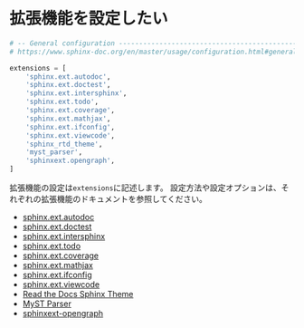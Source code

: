 # 拡張機能を設定したい

```python
# -- General configuration ---------------------------------------------------
# https://www.sphinx-doc.org/en/master/usage/configuration.html#general-configuration

extensions = [
    'sphinx.ext.autodoc',
    'sphinx.ext.doctest',
    'sphinx.ext.intersphinx',
    'sphinx.ext.todo',
    'sphinx.ext.coverage',
    'sphinx.ext.mathjax',
    'sphinx.ext.ifconfig',
    'sphinx.ext.viewcode',
    'sphinx_rtd_theme',
    'myst_parser',
    'sphinxext.opengraph',
]
```

拡張機能の設定は``extensions``に記述します。
設定方法や設定オプションは、それぞれの拡張機能のドキュメントを参照してください。

- [sphinx.ext.autodoc](https://www.sphinx-doc.org/en/master/usage/extensions/autodoc.html)
- [sphinx.ext.doctest](https://www.sphinx-doc.org/en/master/usage/extensions/doctest.html)
- [sphinx.ext.intersphinx](https://www.sphinx-doc.org/en/master/usage/extensions/intersphinx.html)
- [sphinx.ext.todo](https://www.sphinx-doc.org/en/master/usage/extensions/todo.html)
- [sphinx.ext.coverage](https://www.sphinx-doc.org/en/master/usage/extensions/coverage.html)
- [sphinx.ext.mathjax](https://www.sphinx-doc.org/en/master/usage/extensions/math.html#module-sphinx.ext.mathjax)
- [sphinx.ext.ifconfig](https://www.sphinx-doc.org/en/master/usage/extensions/ifconfig.html)
- [sphinx.ext.viewcode](https://www.sphinx-doc.org/en/master/usage/extensions/viewcode.html)
- [Read the Docs Sphinx Theme](https://sphinx-rtd-theme.readthedocs.io/en/stable/index.html)
- [MyST Parser](https://myst-parser.readthedocs.io/en/latest/index.html)
- [sphinxext-opengraph](https://sphinxext-opengraph.readthedocs.io/en/latest/)
